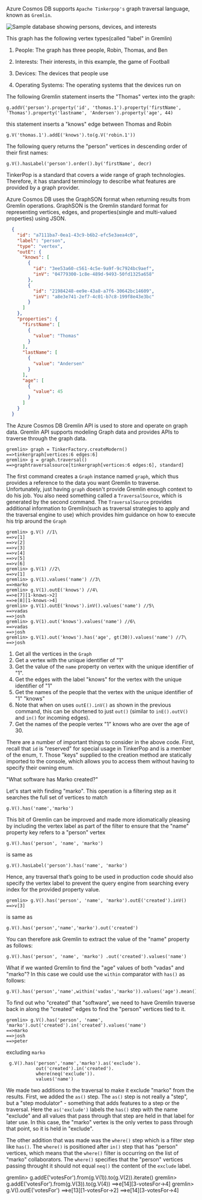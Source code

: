 Azure Cosmos DB supports `Apache Tinkerpop's` graph traversal language, known as `Gremlin`. 

![Sample database showing persons, devices, and interests](https://docs.microsoft.com/en-us/azure/cosmos-db/media/gremlin-support/sample-graph.png)

This graph has the following vertex types(called "label" in Gremlin)

1. People: The graph has three people, Robin, Thomas, and Ben

2. Interests: Their interests, in this example, the game of Football

3. Devices: The devices that people use

4. Operating Systems: The operating systems that the devices run on

   

The following Gremlin statement inserts the "Thomas" vertex into the graph:

```
g.addV('person').property('id', 'thomas.1').property('firstName', 'Thomas').property('lastname', 'Andersen').property('age', 44)
```

this statement inserts a "knows" edge between Thomas and Robin

```
g.V('thomas.1').addE('knows').to(g.V('robin.1'))
```

The following query returns the "person" vertices in descending order of their first names:

```
g.V().hasLabel('person').order().by('firstName', decr)
```

TinkerPop is a standard that covers a wide range of graph technologies. Therefore, it has standard terminology to describe what features are provided by a graph provider. 

Azure Cosmos DB uses the GraphSON format when returning results from Gremlin operations. GraphSON is the Gremlin standard format for representing vertices, edges, and properties(single and multi-valued properties) using JSON.

```json
  {
    "id": "a7111ba7-0ea1-43c9-b6b2-efc5e3aea4c0",
    "label": "person",
    "type": "vertex",
    "outE": {
      "knows": [
        {
          "id": "3ee53a60-c561-4c5e-9a9f-9c7924bc9aef",
          "inV": "04779300-1c8e-489d-9493-50fd1325a658"
        },
        {
          "id": "21984248-ee9e-43a8-a7f6-30642bc14609",
          "inV": "a8e3e741-2ef7-4c01-b7c8-199f8e43e3bc"
        }
      ]
    },
    "properties": {
      "firstName": [
        {
          "value": "Thomas"
        }
      ],
      "lastName": [
        {
          "value": "Andersen"
        }
      ],
      "age": [
        {
          "value": 45
        }
      ]
    }
  }
```



 The Azure Cosmos DB Gremlin API is used to store and operate on graph 
data. Gremlin API supports modeling Graph data and provides APIs to 
traverse through the graph data.

```
gremlin> graph = TinkerFactory.createModern()
==>tinkergraph[vertices:6 edges:6]
gremlin> g = graph.traversal()
==>graphtraversalsource[tinkergraph[vertices:6 edges:6], standard]
```

The first command creates a `Graph` instance named `graph`, which thus provides a reference to the data you  want Gremlin to traverse. Unfortunately, just having `graph` doesn't provide Gremlin enough context to do his job. You also need something called a `TraversalSource`, which is generated by the second command. The `TraversalSource` provides additional information to Gremlin(such as traversal strategies to apply and the traversal engine to use) which provides him guidance on how to execute his trip around the `Graph`

```gremlin
gremlin> g.V() //1\
==>v[1]
==>v[2]
==>v[3]
==>v[4]
==>v[5]
==>v[6]
gremlin> g.V(1) //2\
==>v[1]
gremlin> g.V(1).values('name') //3\
==>marko
gremlin> g.V(1).outE('knows') //4\
==>e[7][1-knows->2]
==>e[8][1-knows->4]
gremlin> g.V(1).outE('knows').inV().values('name') //5\
==>vadas
==>josh
gremlin> g.V(1).out('knows').values('name') //6\
==>vadas
==>josh
gremlin> g.V(1).out('knows').has('age', gt(30)).values('name') //7\
==>josh
```

1. Get all the vertices in the `Graph`
2. Get a vertex with the unique identifier of "1"
3. Get the value of the `name` property on vertex with the unique identifier of "1".
4. Get the edges with the label "knows" for the vertex with the unique identifier of "1"
5. Get the names of the people that the vertex with the unique identifier of "1" "knows"
6. Note that when on uses `outE().inV()` as shown in the previous command, this can be shortened to just `out()` (similar to `inE().outV()` and `in()` for incoming edges).
7. Get the names of the people vertex "1" knows who are over the age of 30.

There are a number of important things to consider in the above code. First, recall that `id` is "reserved" for special usage in TinkerPop and is a member of the   enum, `T`.  Those "keys" supplied to the creation method are statically imported to the console, which allows you to access them without having to specify their owning enum. 

"What software has Marko created?"

Let's start with finding "marko". This operation is a filtering step as it searches the full set of vertices to match

```
g.V().has('name','marko')
```

This bit of Gremlin can be improved and made more idiomatically pleasing by including the vertex label as part of the filter to ensure that the "name" property key refers to a "person" vertex

```
g.V().has('person', 'name', 'marko')
```

is same as

```
g.V().hasLabel('person').has('name', 'marko')
```

Hence, any traversal that’s going to be used in production code should
also specify the vertex label to prevent the query engine from searching every index for the provided property value.

```
gremlin> g.V().has('person', 'name', 'marko').outE('created').inV()
==>v[3]
```

is same as 

```
g.V().has('person','name','marko').out('created')
```

You can therefore ask Gremlin to extract the value of the "name" property as follows:

```
g.V().has('person', 'name', 'marko') .out('created').values('name')
```

What if we wanted Gremlin to find the "age" values of both "vadas" and "marko"? In this case we could use the `within` comparator with `has()` as follows:

```
g.V().has('person','name',within('vadas','marko')).values('age').mean()
```

To find out who "created" that "software", we need to have Gremlin traverse back in along the "created" edges to find the "person" vertices tied to it.

```
gremlin> g.V().has('person', 'name', 'marko').out('created').in('created').values('name')
==>marko
==>josh
==>peter
```

excluding `marko`

```
 g.V().has('person','name','marko').as('exclude').
           out('created').in('created').
           where(neq('exclude')).
           values('name')
```

We made two additions to the traversal to make it exclude "marko" from the results. First, we added the `as()` step. The `as()` step is not really a "step", but a "step modulator" - something that adds features to a step or the traversal. Here the `as('exclude')` labels the `has()` step with the name "exclude" and all values that pass through that step are held in that label for later use. In this case, the "marko" vertex is the only vertex to pass through that point, so it is held in "exclude".

The other addition that was made was the `where()` step which is a filter step like `has()`. The `where()` is positioned after `in()` step that has "person" vertices, which means that the `where()` filter is occurring  on the list of "marko" collaborators. The `where()` specifies that the "person" vertices passing throught it should not equal `neq()` the content of the `exclude` label.

gremlin>  g.addE('votesFor').from(g.V(1)).to(g.V(2)).iterate()
gremlin>  g.addE('votesFor').from(g.V(3)).to(g.V(4))
==>e[14][3-votesFor->4]
gremlin> g.V().outE('votesFor')
==>e[13][1-votesFor->2]
==>e[14][3-votesFor->4]
